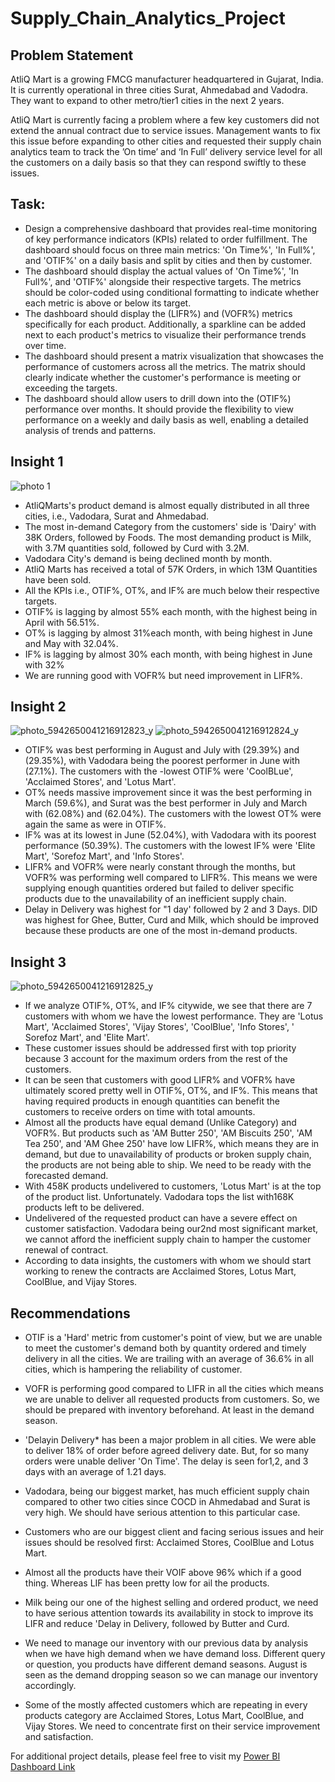# Supply_Chain_Analytics_Project

## Problem Statement
AtliQ Mart is a growing FMCG manufacturer headquartered in Gujarat, India. It is currently operational in three cities Surat, Ahmedabad and Vadodra. They want to expand to other metro/tier1 cities in the next 2 years.

AtliQ Mart is currently facing a problem where a few key customers did not extend the annual contract due to service issues. Management wants to fix this issue before expanding to other cities and requested their supply chain analytics team to track the ’On time’ and ‘In Full’ delivery service level for all the customers on a daily basis so that they can respond swiftly to these issues.

## Task:
- Design a comprehensive dashboard that provides real-time monitoring of key performance indicators (KPIs) related to order fulfillment. The dashboard should focus on three main metrics: 'On Time%', 'In Full%', and 'OTIF%' on a daily basis and split by cities and then by customer.
- The dashboard should display the actual values of 'On Time%', 'In Full%', and 'OTIF%' alongside their respective targets. The metrics should be color-coded using conditional formatting to indicate whether each metric is above or below its target.
- The dashboard should display the (LIFR%) and (VOFR%) metrics specifically for each product. Additionally, a sparkline can be added next to each product's metrics to visualize their performance trends over time.
- The dashboard should present a matrix visualization that showcases the performance of customers across all the metrics. The matrix should clearly indicate whether the customer's performance is meeting or exceeding the targets.
- The dashboard should allow users to drill down into the (OTIF%) performance over months. It should provide the flexibility to view performance on a weekly and daily basis as well, enabling a detailed analysis of trends and patterns.


## Insight 1


![photo 1](https://github.com/MohamedMohsen01/Supply-Chain-Analytics-PowerBI/assets/109850173/632c4f71-53a3-46da-b074-ad852547129b)


- AtliQMarts's product demand is almost equally distributed in all three cities, i.e., Vadodara, Surat and Ahmedabad.
- The most in-demand Category from the customers' side is 'Dairy' with 38K Orders, followed by Foods. The most demanding product is Milk, with 3.7M quantities sold, followed by Curd with 3.2M.
- Vadodara City's demand is being declined month by month.
- AtliQ Marts has received a total of 57K Orders, in which 13M Quantities have been sold.
- All the KPIs i.e., OTIF%, OT%, and IF% are much below their respective targets.
- OTIF% is lagging by almost 55% each month, with the highest being in April with 56.51%.
- OT% is lagging by almost 31%each month, with being highest in June and May with 32.04%.
- IF% is lagging by almost 30% each month, with being highest in June with 32%
- We are running good with VOFR% but need improvement in LIFR%.

## Insight 2

![photo_5942650041216912823_y](https://github.com/MohamedMohsen01/Supply-Chain-Analytics-PowerBI/assets/109850173/f64edaee-d7b4-49be-9bc6-deddcf1de3f3)
![photo_5942650041216912824_y](https://github.com/MohamedMohsen01/Supply-Chain-Analytics-PowerBI/assets/109850173/ff8ad2b7-6c41-41f2-90f3-e9a27b9b1098)


- OTIF% was best performing in August and July with (29.39%) and (29.35%), with Vadodara being the poorest performer in June with (27.1%). The customers with the -lowest OTIF% were 'CoolBLue', 'Acclaimed Stores', and 'Lotus Mart'.
- OT% needs massive improvement since it was the best performing in March (59.6%), and Surat was the best performer in July and March with (62.08%) and (62.04%). The customers with the lowest OT% were again the same as were in OTIF%.
- IF% was at its lowest in June (52.04%), with Vadodara with its poorest performance (50.39%). The customers with the lowest IF% were 'Elite Mart', 'Sorefoz Mart', and 'Info Stores'.
- LIFR% and VOFR% were nearly constant through the months, but VOFR% was performing well compared to LIFR%. This means we were supplying enough quantities ordered but failed to deliver specific products due to the unavailability of an inefficient supply chain.
- Delay in Delivery was highest for "1 day' followed by 2 and 3 Days. DID was highest for Ghee, Butter, Curd and Milk, which should be improved because these products are one of the most in-demand products.

## Insight 3
![photo_5942650041216912825_y](https://github.com/MohamedMohsen01/Supply-Chain-Analytics-PowerBI/assets/109850173/004e894a-a74b-4d5d-88d4-9d4cda3ce8fa)




- If we analyze OTIF%, OT%, and IF% citywide, we see that there are 7 customers with whom we have the lowest performance. They are 'Lotus Mart', 'Acclaimed Stores', 'Vijay Stores', 'CoolBlue', 'Info Stores', ' Sorefoz Mart', and 'Elite Mart'.
- These customer issues should be addressed first with top priority because 3 account for the maximum orders from the rest of the customers.
- It can be seen that customers with good LIFR% and VOFR% have ultimately scored pretty well in OTIF%, OT%, and IF%. This means that having required products in enough quantities can benefit the customers to receive orders on time with total amounts.
- Almost all the products have equal demand (Unlike Category) and VOFR%. But products such as 'AM Butter 250', 'AM Biscuits 250', 'AM Tea 250', and 'AM Ghee 250' have low LIFR%, which means they are in demand, but due to unavailability of products or broken supply chain, the products are not being able to ship. We need to be ready with the forecasted demand.
- With 458K products undelivered to customers, 'Lotus Mart' is at the top of the product list. Unfortunately. Vadodara tops the list with168K products left to be delivered.
- Undelivered of the requested product can have a severe effect on customer satisfaction. Vadodara being our2nd most significant market, we cannot afford the inefficient supply chain to hamper the customer renewal of contract.
- According to data insights, the customers with whom we should start working to renew the contracts are Acclaimed Stores, Lotus Mart, CoolBlue, and Vijay Stores.


## Recommendations

- OTIF is a 'Hard' metric from customer's point of view, but we are unable to meet the customer's demand both by quantity ordered and timely delivery in all the cities. We are trailing with an average of 36.6% in all cities, which is hampering the reliability of customer.
- VOFR is performing good compared to LIFR in all the cities which means we are unable to deliver all requested products from customers. So, we should be prepared with inventory beforehand. At least in the demand season.
- 'Delayin Delivery* has been a major problem in all cities. We were able to deliver 18% of order before agreed delivery date. But, for so many orders were unable deliver 'On Time'. The delay is seen for1,2, and 3 days with an average of 1.21 days.
- Vadodara, being our biggest market, has much efficient supply chain compared to other two cities since COCD in Ahmedabad and Surat is very high. We should have serious attention to this particular case.
- Customers who are our biggest client and facing serious issues and heir issues should be resolved first: Acclaimed Stores, CoolBlue and Lotus Mart.


- Almost all the products have their VOIF above 96% which if a good thing. Whereas LIF has been pretty low for ail the products.
- Milk being our one of the highest selling and ordered product, we need to have serious attention towards its availability in stock to improve its LIFR and reduce 'Delay in Delivery, followed by Butter and Curd.
- We need to manage our inventory with our previous data by analysis when we have high demand when we have demand loss. Different query or question, you products have different demand seasons. August is seen as the demand dropping season so we can manage our inventory accordingly.
- Some of the mostly affected customers which are repeating in every products category are Acclaimed Stores, Lotus Mart, CoolBlue, and Vijay Stores. We need to concentrate first on their service improvement and satisfaction.

For additional project details, please feel free to visit my [Power BI Dashboard Link](https://app.powerbi.com/view?r=eyJrIjoiMzNmOGI3MWQtOTUxNC00OTEzLWFjMTQtN2EzODRiYWI2YzFiIiwidCI6IjMzODU0OWQ1LThiMDgtNDdlMS1iOGQyLWJlNTIwZTJiM2FkNSJ9)
